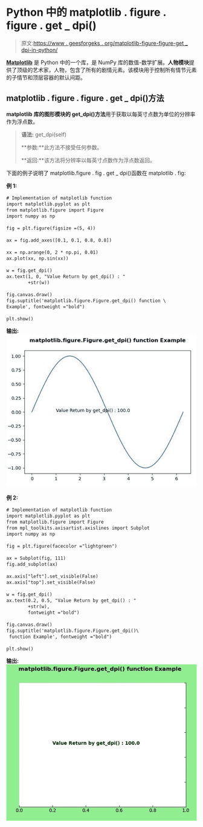 # Python 中的 matplotlib . figure . figure . get _ dpi()

> 原文:[https://www . geesforgeks . org/matplotlib-figure-figure-get _ dpi-in-python/](https://www.geeksforgeeks.org/matplotlib-figure-figure-get_dpi-in-python/)

**[Matplotlib](https://www.geeksforgeeks.org/python-introduction-matplotlib/)** 是 Python 中的一个库，是 NumPy 库的数值-数学扩展。**人物模块**提供了顶级的艺术家，人物，包含了所有的剧情元素。该模块用于控制所有情节元素的子情节和顶层容器的默认间距。

## matplotlib . figure . figure . get _ dpi()方法

**matplotlib 库的图形模块的 get_dpi()方法**用于获取以每英寸点数为单位的分辨率作为浮点数。

> **语法:** get_dpi(self)
> 
> **参数:**此方法不接受任何参数。
> 
> **返回:**该方法将分辨率以每英寸点数作为浮点数返回。

下面的例子说明了 matplotlib.figure . fig . get _ dpi()函数在 matplotlib . fig:

**例 1:**

```
# Implementation of matplotlib function 
import matplotlib.pyplot as plt 
from matplotlib.figure import Figure
import numpy as np 

fig = plt.figure(figsize =(5, 4)) 

ax = fig.add_axes([0.1, 0.1, 0.8, 0.8])

xx = np.arange(0, 2 * np.pi, 0.01) 
ax.plot(xx, np.sin(xx)) 

w = fig.get_dpi()
ax.text(1, 0, "Value Return by get_dpi() : "
        +str(w))

fig.canvas.draw()
fig.suptitle('matplotlib.figure.Figure.get_dpi() function \
Example', fontweight ="bold") 

plt.show()
```

**输出:**
![](img/37a46e9e234159975d0198a24fe77894.png)

**例 2:**

```
# Implementation of matplotlib function 
import matplotlib.pyplot as plt 
from matplotlib.figure import Figure
from mpl_toolkits.axisartist.axislines import Subplot 
import numpy as np 

fig = plt.figure(facecolor ="lightgreen") 

ax = Subplot(fig, 111) 
fig.add_subplot(ax) 

ax.axis["left"].set_visible(False) 
ax.axis["top"].set_visible(False)

w = fig.get_dpi()
ax.text(0.2, 0.5, "Value Return by get_dpi() : "
        +str(w),
        fontweight ="bold")

fig.canvas.draw()
fig.suptitle('matplotlib.figure.Figure.get_dpi()\
 function Example', fontweight ="bold") 

plt.show()
```

**输出:**
![](img/1150bf09f4e19ee751e30cc93987a6e5.png)